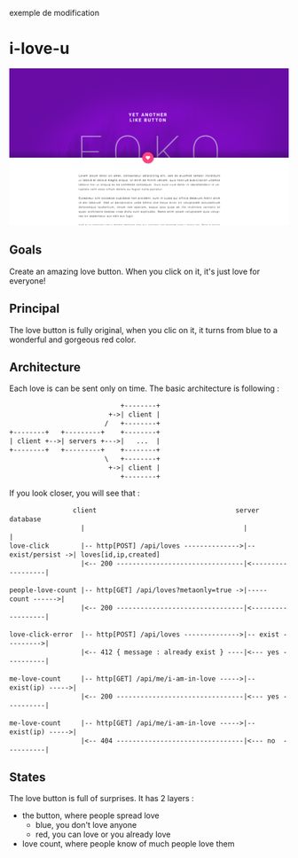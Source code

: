 exemple de modification
# i-love-u

![InLove](maquette.png?raw=true "in love")

## Goals
Create an amazing love button. When you click on it, it's just love for everyone!

## Principal
The love button is fully original, when you clic on it, it turns from blue to a wonderful and gorgeous red color.

## Architecture
Each love is can be sent only on time. The basic architecture is following :

```   
                            +--------+
                         +->| client |
                        /   +--------+
+--------+   +---------+    +--------+
| client +-->| servers +--->|   ...  |
+--------+   +---------+    +--------+
                        \   +--------+
                         +->| client |
                            +--------+
```

If you look closer, you will see that :

```
                client                                   server             database
                  |                                        |                   |
love-click        |-- http[POST] /api/loves -------------->|-- exist/persist ->| loves[id,ip,created]
                  |<-- 200 --------------------------------|<------------------|
                
people-love-count |-- http[GET] /api/loves?metaonly=true ->|----- count ------>|
                  |<-- 200 --------------------------------|<------------------|
                  
love-click-error  |-- http[POST] /api/loves -------------->|-- exist --------->|
                  |<-- 412 { message : already exist } ----|<--- yes ----------|
                  
me-love-count     |-- http[GET] /api/me/i-am-in-love ----->|-- exist(ip) ----->|
                  |<-- 200 --------------------------------|<--- yes ----------|
                  
me-love-count     |-- http[GET] /api/me/i-am-in-love ----->|-- exist(ip) ----->|
                  |<-- 404 --------------------------------|<--- no  ----------|
```

## States

The love button is full of surprises. It has 2 layers :
- the button, where people spread love
  - blue, you don't love anyone
  - red, you can love or you already love
- love count, where people know of much people love them
